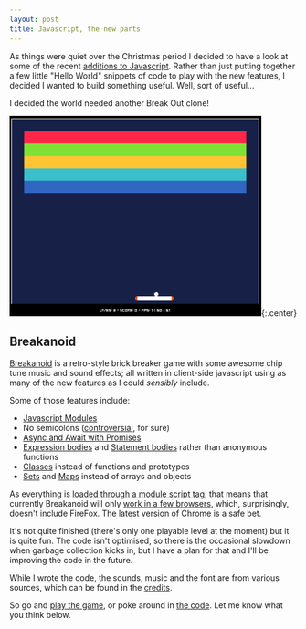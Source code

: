 ```yaml
---
layout: post
title: Javascript, the new parts
---
```

As things were quiet over the Christmas period I decided to have a look at some of the recent [additions to Javascript](http://es6-features.org). Rather than just putting together a few little "Hello World" snippets of code to play with the new features, I decided I wanted to build something useful. Well, sort of useful...

I decided the world needed another Break Out clone!

![Breakanoid Screenshot](/public/img/breakanoid.png){:.center}

## Breakanoid
[Breakanoid](/breakanoid/) is a retro-style brick breaker game with some awesome chip tune music and sound effects; all written in client-side javascript using as many of the new features as I could _sensibly_ include.

Some of those features include:

 - [Javascript Modules](http://es6-features.org/#ValueExportImport)
 - No semicolons ([controversial](https://hackernoon.com/an-open-letter-to-javascript-leaders-regarding-no-semicolons-82cec422d67d), for sure)
 - [Async and Await with Promises](https://developer.mozilla.org/en-US/docs/Web/JavaScript/Reference/Statements/async_function)
 - [Expression bodies](http://es6-features.org/#ExpressionBodies) and [Statement bodies](http://es6-features.org/#StatementBodies) rather than anonymous functions
 - [Classes](http://es6-features.org/#ClassDefinition) instead of functions and prototypes
 - [Sets](http://es6-features.org/#SetDataStructure) and [Maps](http://es6-features.org/#MapDataStructure) instead of arrays and objects

As everything is [loaded through a module script tag](https://matthewphillips.info/posts/loading-app-with-script-module), that means that currently Breakanoid will only [work in a few browsers](https://caniuse.com/#search=modules), which, surprisingly, doesn't include FireFox. The latest version of Chrome is a safe bet.

It's not quite finished (there's only one playable level at the moment) but it is quite fun. The code isn't optimised, so there is the occasional slowdown when garbage collection kicks in, but I have a plan for that and I'll be improving the code in the future.

While I wrote the code, the sounds, music and the font are from various sources, which can be found in the [credits](/breakanoid/CREDITS).

So go and [play the game](/breakanoid/), or poke around in [the code](https://github.com/TimWilde/timwilde.github.io/blob/master/breakanoid). Let me know what you think below.